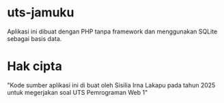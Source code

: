 # uts-jamuku

Aplikasi ini dibuat dengan PHP tanpa framework dan menggunakan SQLite sebagai basis data.

# Hak cipta

"Kode sumber aplikasi ini di buat oleh Sisilia Irna Lakapu pada tahun 2025 untuk megerjakan soal UTS Pemrograman Web 1" 


